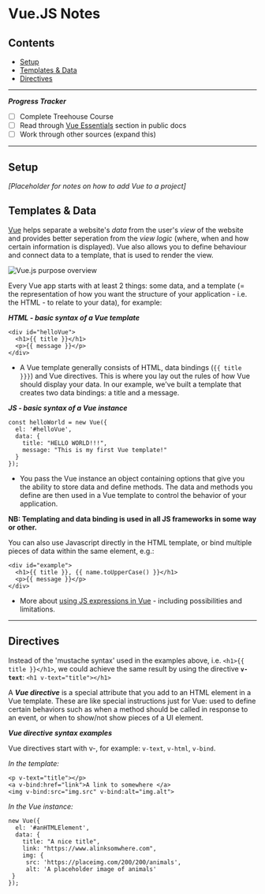 # Vue.JS Notes

## Contents
- [Setup](#setup)
- [Templates & Data](#templates--data)
- [Directives](#directives)

_______________
***Progress Tracker***
- [ ] Complete Treehouse Course
- [ ] Read through [Vue Essentials](https://vuejs.org/v2/guide/index.html) section in public docs
- [ ] Work through other sources (expand this)
_______________

## Setup

*[Placeholder for notes on how to add Vue to a project]*

## Templates & Data
[Vue](https://vuejs.org/) helps separate a website's *data* from the user's *view* of the website and provides better seperation from the *view logic* (where, when and how certain information is displayed). Vue also allows you to define behaviour and connect data to a template, that is used to render the view.

![Vue.js purpose overview](https://github.com/minkaotic/front-end-notes/blob/master/img/vue_overview.png)

Every Vue app starts with at least 2 things: some data, and a template (= the representation of how you want the structure of your application - i.e. the HTML - to relate to your data), for example:

***HTML - basic syntax of a Vue template***
```
<div id="helloVue">
  <h1>{{ title }}</h1>
  <p>{{ message }}</p>
</div>
```
- A Vue template generally consists of HTML, data bindings (`{{ title }}}`) and Vue directives. This is where you lay out the rules of how Vue should display your data. In our example, we've built a template that creates two data bindings: a title and a message.

***JS - basic syntax of a Vue instance***
```
const helloWorld = new Vue({
  el: '#helloVue',
  data: {
    title: "HELLO WORLD!!!",
    message: "This is my first Vue template!"
  }
});
```
- You pass the Vue instance an object containing options that give you the ability to store data and define methods. The data and methods you define are then used in a Vue template to control the behavior of your application.

**NB: Templating and data binding is used in all JS frameworks in some way or other.**

You can also use Javascript directly in the HTML template, or bind multiple pieces of data within the same element, e.g.:
```
<div id="example">
  <h1>{{ title }}, {{ name.toUpperCase() }}</h1>
  <p>{{ message }}</p>
</div>
```
- More about [using JS expressions in Vue](https://vuejs.org/v2/guide/syntax.html#Using-JavaScript-Expressions) - including possibilities and limitations.

_______________

## Directives
Instead of the 'mustache syntax' used in the examples above, i.e. `<h1>{{ title }}</h1>`, we could achieve the same result by using the directive **`v-text`**: `<h1 v-text="title"></h1>`

A ***Vue directive*** is a special attribute that you add to an HTML element in a Vue template. These are like special instructions just for Vue: used to define certain behaviors such as when a method should be called in response to an event, or when to show/not show pieces of a UI element.

***Vue directive syntax examples***

Vue directives start with v-, for example: `v-text`, `v-html`, `v-bind`.

*In the template:*
```
<p v-text="title"></p>
<a v-bind:href="link">A link to somewhere </a>
<img v-bind:src="img.src" v-bind:alt="img.alt">
```

*In the Vue instance:*
 ```
 new Vue({
   el: '#anHTMLElement',
   data: {
     title: "A nice title",
     link: "https://www.alinksomwhere.com",
     img: {
      src: 'https://placeimg.com/200/200/animals',
      alt: 'A placeholder image of animals'
  }
});
```
